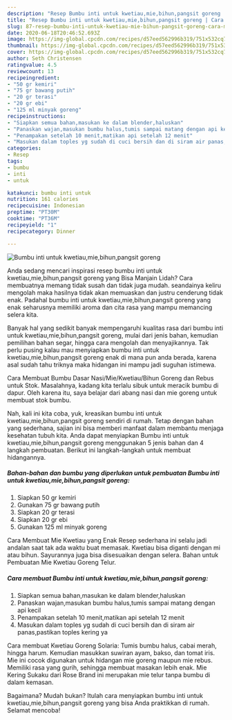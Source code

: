 ```yaml
---
description: "Resep Bumbu inti untuk kwetiau,mie,bihun,pangsit goreng | Cara Membuat Bumbu inti untuk kwetiau,mie,bihun,pangsit goreng Yang Enak dan Simpel"
title: "Resep Bumbu inti untuk kwetiau,mie,bihun,pangsit goreng | Cara Membuat Bumbu inti untuk kwetiau,mie,bihun,pangsit goreng Yang Enak dan Simpel"
slug: 87-resep-bumbu-inti-untuk-kwetiau-mie-bihun-pangsit-goreng-cara-membuat-bumbu-inti-untuk-kwetiau-mie-bihun-pangsit-goreng-yang-enak-dan-simpel
date: 2020-06-18T20:46:52.693Z
image: https://img-global.cpcdn.com/recipes/d57eed562996b319/751x532cq70/bumbu-inti-untuk-kwetiaumiebihunpangsit-goreng-foto-resep-utama.jpg
thumbnail: https://img-global.cpcdn.com/recipes/d57eed562996b319/751x532cq70/bumbu-inti-untuk-kwetiaumiebihunpangsit-goreng-foto-resep-utama.jpg
cover: https://img-global.cpcdn.com/recipes/d57eed562996b319/751x532cq70/bumbu-inti-untuk-kwetiaumiebihunpangsit-goreng-foto-resep-utama.jpg
author: Seth Christensen
ratingvalue: 4.5
reviewcount: 13
recipeingredient:
- "50 gr kemiri"
- "75 gr bawang putih"
- "20 gr terasi"
- "20 gr ebi"
- "125 ml minyak goreng"
recipeinstructions:
- "Siapkan semua bahan,masukan ke dalam blender,haluskan"
- "Panaskan wajan,masukan bumbu halus,tumis sampai matang dengan api kecil"
- "Penampakan setelah 10 menit,matikan api setelah 12 menit"
- "Masukan dalam toples yg sudah di cuci bersih dan di siram air panas,pastikan toples kering ya"
categories:
- Resep
tags:
- bumbu
- inti
- untuk

katakunci: bumbu inti untuk 
nutrition: 161 calories
recipecuisine: Indonesian
preptime: "PT30M"
cooktime: "PT36M"
recipeyield: "1"
recipecategory: Dinner

---
```



![Bumbu inti untuk kwetiau,mie,bihun,pangsit goreng](https://img-global.cpcdn.com/recipes/d57eed562996b319/751x532cq70/bumbu-inti-untuk-kwetiaumiebihunpangsit-goreng-foto-resep-utama.jpg)

Anda sedang mencari inspirasi resep bumbu inti untuk kwetiau,mie,bihun,pangsit goreng yang Bisa Manjain Lidah? Cara membuatnya memang tidak susah dan tidak juga mudah. seandainya keliru mengolah maka hasilnya tidak akan memuaskan dan justru cenderung tidak enak. Padahal bumbu inti untuk kwetiau,mie,bihun,pangsit goreng yang enak seharusnya memiliki aroma dan cita rasa yang mampu memancing selera kita.

Banyak hal yang sedikit banyak mempengaruhi kualitas rasa dari bumbu inti untuk kwetiau,mie,bihun,pangsit goreng, mulai dari jenis bahan, kemudian pemilihan bahan segar, hingga cara mengolah dan menyajikannya. Tak perlu pusing kalau mau menyiapkan bumbu inti untuk kwetiau,mie,bihun,pangsit goreng enak di mana pun anda berada, karena asal sudah tahu triknya maka hidangan ini mampu jadi suguhan istimewa.

Cara Membuat Bumbu Dasar Nasi/Mie/Kwetiau/Bihun Goreng dan Rebus untuk Stok. Masalahnya, kadang kita terlalu sibuk untuk meracik bumbu di dapur. Oleh karena itu, saya belajar dari abang nasi dan mie goreng untuk membuat stok bumbu.


Nah, kali ini kita coba, yuk, kreasikan bumbu inti untuk kwetiau,mie,bihun,pangsit goreng sendiri di rumah. Tetap dengan bahan yang sederhana, sajian ini bisa memberi manfaat dalam membantu menjaga kesehatan tubuh kita. Anda dapat menyiapkan Bumbu inti untuk kwetiau,mie,bihun,pangsit goreng menggunakan 5 jenis bahan dan 4 langkah pembuatan. Berikut ini langkah-langkah untuk membuat hidangannya.

<!--inarticleads1-->

##### Bahan-bahan dan bumbu yang diperlukan untuk pembuatan Bumbu inti untuk kwetiau,mie,bihun,pangsit goreng:

1. Siapkan 50 gr kemiri
1. Gunakan 75 gr bawang putih
1. Siapkan 20 gr terasi
1. Siapkan 20 gr ebi
1. Gunakan 125 ml minyak goreng


Cara Membuat Mie Kwetiau yang Enak Resep sederhana ini selalu jadi andalan saat tak ada waktu buat memasak. Kwetiau bisa diganti dengan mi atau bihun. Sayurannya juga bisa disesuaikan dengan selera. Bahan untuk Pembuatan Mie Kwetiau Goreng Telur. 

<!--inarticleads2-->

##### Cara membuat Bumbu inti untuk kwetiau,mie,bihun,pangsit goreng:

1. Siapkan semua bahan,masukan ke dalam blender,haluskan
1. Panaskan wajan,masukan bumbu halus,tumis sampai matang dengan api kecil
1. Penampakan setelah 10 menit,matikan api setelah 12 menit
1. Masukan dalam toples yg sudah di cuci bersih dan di siram air panas,pastikan toples kering ya


Cara membuat Kwetiau Goreng Solaria: Tumis bumbu halus, cabai merah, hingga harum. Kemudian masukkan suwiran ayam, bakso, dan tomat iris. Mie ini cocok digunakan untuk hidangan mie goreng maupun mie rebus. Memiliki rasa yang gurih, sehingga membuat masakan lebih enak. Mie Kering Sukaku dari Rose Brand ini merupakan mie telur tanpa bumbu di dalam kemasan. 

Bagaimana? Mudah bukan? Itulah cara menyiapkan bumbu inti untuk kwetiau,mie,bihun,pangsit goreng yang bisa Anda praktikkan di rumah. Selamat mencoba!
